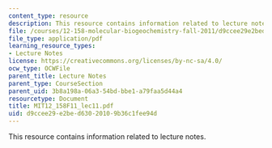 ```yaml
---
content_type: resource
description: This resource contains information related to lecture notes.
file: /courses/12-158-molecular-biogeochemistry-fall-2011/d9ccee29e2bed63020109b36c1fee94d_MIT12_158F11_lec11.pdf
file_type: application/pdf
learning_resource_types:
- Lecture Notes
license: https://creativecommons.org/licenses/by-nc-sa/4.0/
ocw_type: OCWFile
parent_title: Lecture Notes
parent_type: CourseSection
parent_uid: 3b8a198a-06a3-54bd-bbe1-a79faa5d44a4
resourcetype: Document
title: MIT12_158F11_lec11.pdf
uid: d9ccee29-e2be-d630-2010-9b36c1fee94d
---
```

This resource contains information related to lecture notes.